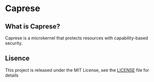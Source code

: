 # Caprese

## What is Caprese?

Caprese is a microkernel that protects resources with capability-based security.

## Lisence

This project is released under the MIT License, see the [LICENSE](./LICENSE) file for details
